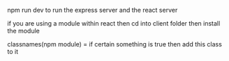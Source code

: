 npm run dev to run the express server and the react server

if you are using a module within react then cd into client folder then install the module

classnames(npm module) = if certain something is true then add this class to it